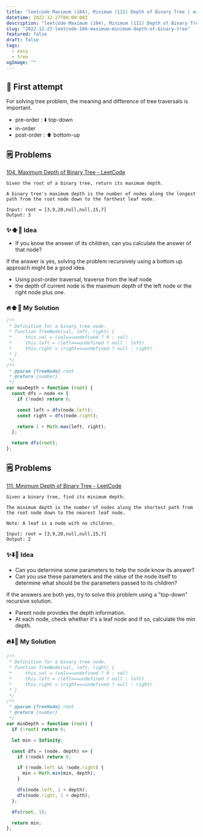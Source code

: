 ```yaml
---
title: "leetcode Maximum (104), Minimum (111) Depth of Binary Tree | easy | tree"
datetime: 2022-12-27T00:00:00Z
description: "leetcode Maximum (104), Minimum (111) Depth of Binary Tree | javascript  | easy | tree"
slug: "2022-12-27-leetcode-104-maximum-minimum-depth-of-binary-tree"
featured: false
draft: false
tags:
  - easy
  - tree
ogImage: ""
---
```


## 🤔 First attempt

For solving tree problem, the meaning and difference of tree traversals is important.

- pre-order : ⬇️ top-down
- in-order
- post-order : ⬆️ bottom-up

## 🗒️ Problems

[104. Maximum Depth of Binary Tree - LeetCode](https://leetcode.com/problems/maximum-depth-of-binary-tree/)

```
Given the root of a binary tree, return its maximum depth.

A binary tree's maximum depth is the number of nodes along the longest path from the root node down to the farthest leaf node.
```

```
Input: root = [3,9,20,null,null,15,7]
Output: 3
```

### ✨⬆️🌲 Idea

- If you know the answer of its children, can you calculate the answer of that node?

If the answer is yes, solving the problem recursively using a bottom up approach might be a good idea.

- Using post-order traversal, traverse from the leaf node
- the depth of current node is the maximum depth of the left node or the right node plus one.

### 🔥⬆️🌲 My Solution

```javascript
/**
 * Definition for a binary tree node.
 * function TreeNode(val, left, right) {
 *     this.val = (val===undefined ? 0 : val)
 *     this.left = (left===undefined ? null : left)
 *     this.right = (right===undefined ? null : right)
 * }
 */
/**
 * @param {TreeNode} root
 * @return {number}
 */
var maxDepth = function (root) {
  const dfs = node => {
    if (!node) return 0;

    const left = dfs(node.left);
    const right = dfs(node.right);

    return 1 + Math.max(left, right);
  };

  return dfs(root);
};
```

## 🗒️ Problems

[111. Minimum Depth of Binary Tree - LeetCode](https://leetcode.com/problems/minimum-depth-of-binary-tree/)

```
Given a binary tree, find its minimum depth.

The minimum depth is the number of nodes along the shortest path from the root node down to the nearest leaf node.

Note: A leaf is a node with no children.
```

```
Input: root = [3,9,20,null,null,15,7]
Output: 2
```

### ✨⬇️🌲 Idea

- Can you determine some parameters to help the node know its answer?
- Can you use these parameters and the value of the node itself to determine what should be the parameters passed to its children?

If the answers are both yes, try to solve this problem using a "top-down" recursive solution.

- Parent node provides the depth information.
- At each node, check whether it's a leaf node and if so, calculate the min depth.

### 🔥⬇️🌲 My Solution

```javascript
/**
 * Definition for a binary tree node.
 * function TreeNode(val, left, right) {
 *     this.val = (val===undefined ? 0 : val)
 *     this.left = (left===undefined ? null : left)
 *     this.right = (right===undefined ? null : right)
 * }
 */
/**
 * @param {TreeNode} root
 * @return {number}
 */
var minDepth = function (root) {
  if (!root) return 0;

  let min = Infinity;

  const dfs = (node, depth) => {
    if (!node) return 0;

    if (!node.left && !node.right) {
      min = Math.min(min, depth);
    }

    dfs(node.left, 1 + depth);
    dfs(node.right, 1 + depth);
  };

  dfs(root, 1);

  return min;
};
```
